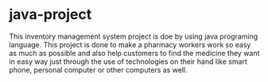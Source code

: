 # java-project
This inventory management system project is doe by using java programing language. This project is done to make a pharmacy workers work so easy as much as possible and also help customers to find the medicine they want in easy way just through the use of technologies on their hand like smart phone, personal computer or other computers as well.
